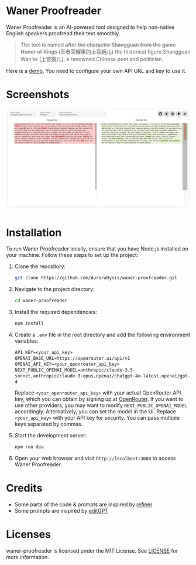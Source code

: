# Waner Proofreader

Waner Proofreader is an AI-powered tool designed to help non-native English speakers proofread their text smoothly.

> The tool is named after <del>the character Shangguan from the game Honor of Kings (王者荣耀里的上官婉儿)</del> the historical figure Shangguan Wan'er (上官婉儿), a renowned Chinese poet and politician.

Here is a [demo](https://waner.auroradysis.com). You need to configure your own API URL and key to use it.

# Screenshots

![Waner Proofreader Screenshot](./screenshot.png)

# Installation

To run Waner Proofreader locally, ensure that you have Node.js installed on your machine. Follow these steps to set up the project:

1. Clone the repository:

   ```bash
   git clone https://github.com/AuroraDysis/waner-proofreader.git
   ```

2. Navigate to the project directory:

   ```bash
   cd waner-proofreader
   ```

3. Install the required dependencies:

   ```bash
   npm install
   ```

4. Create a `.env` file in the root directory and add the following environment variables:

   ```
   API_KEY=<your_api_key>
   OPENAI_BASE_URL=https://openrouter.ai/api/v1
   OPENAI_API_KEY=<your_openrouter_api_key>
   NEXT_PUBLIC_OPENAI_MODEL=anthropic/claude-3.5-sonnet,anthropic/claude-3-opus,openai/chatgpt-4o-latest,openai/gpt-4
   ```

   Replace `<your_openrouter_api_key>` with your actual OpenRouter API key, which you can obtain by signing up at [OpenRouter](https://openrouter.ai/). If you want to use other providers, you may want to modify `NEXT_PUBLIC_OPENAI_MODEL` accordingly. Alternatively, you can set the model in the UI. Replace `<your_api_key>` with your API key for security. You can pass multiple keys separated by commas.

5. Start the development server:

   ```bash
   npm run dev
   ```

6. Open your web browser and visit `http://localhost:3000` to access Waner Proofreader.

# Credits

- Some parts of the code & prompts are inspired by [refiner](https://github.com/imankulov/refiner)
- Some prompts are inspired by [editGPT](https://editgpt.app/?via=zhen)

# Licenses

waner-proofreader is licensed under the MIT License. See [LICENSE](./LICENSE) for more information.
